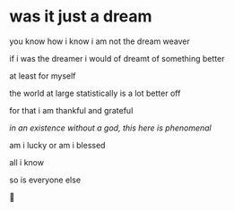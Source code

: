 # was it just a dream

you know how i know i am not the dream weaver

if i was the dreamer i would of dreamt of something better

at least for myself

the world at large statistically is a lot better off

for that i am thankful and grateful

_in an existence without a god, this here is phenomenal_

am i lucky or am i blessed

all i know

so is everyone else

:bow:
